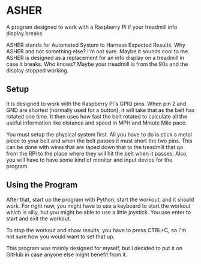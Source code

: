 # ASHER
A program designed to work with a Raspberry Pi if your treadmill info display breaks

ASHER stands for Automated System to Harness Expected Results. Why ASHER and not something else? I'm not sure. Maybe it sounds cool to me. ASHER is designed as a replacement for an info display on a treadmill in case it breaks. Who knows? Maybe your treadmill is from the 90s and the display stopped working.

## Setup

It is designed to work with the Raspberry Pi's GPIO pins. When pin 2 and GND are shorted (normally used for a button), it will take that as the belt has rotated one time. It then uses how fast the belt rotated to calculate all the useful information like distance and speed in MPH and Minute Mile pace.

You must setup the physical system first. All you have to do is stick a metal piece to your belt and when the belt passes it must short the two pins. This can be done with wires that are taped down that to the treadmill that go from the RPi to the place where they will hit the belt when it passes. Also, you will have to have some kind of monitor and input device for the program.

## Using the Program

After that, start up the program with Python, start the workout, and it should work. For right now, you might have to use a keyboard to start the workout which is silly, but you might be able to use a little joystick. You use enter to start and exit the workout.

To stop the workout and show results, you have to press CTRL+C, so I'm not sure how you would want to set that up.

This program was mainly designed for myself, but I decided to put it on GitHub in case anyone else might benefit from it.